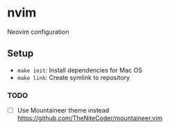 # nvim
Neovim configuration

## Setup

- `make init`: Install dependencies for Mac OS
- `make link`: Create symlink to repository

### TODO

- [ ] Use Mountaineer theme instead https://github.com/TheNiteCoder/mountaineer.vim
